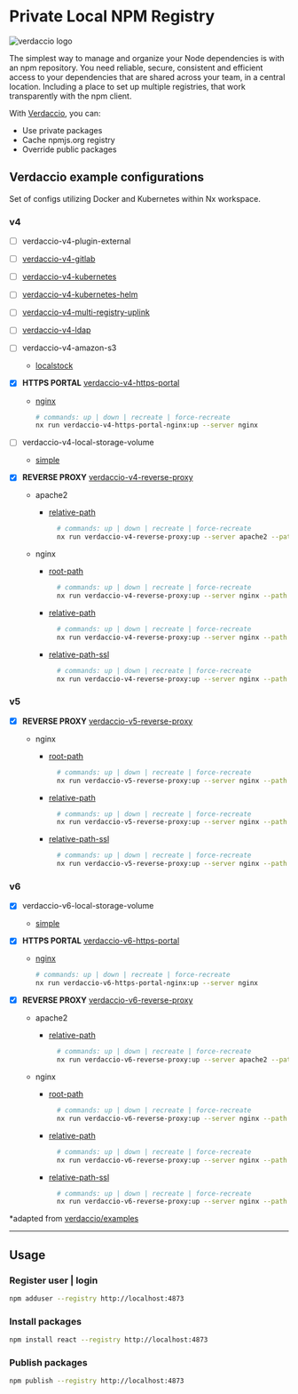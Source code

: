 # Private Local NPM Registry

![verdaccio logo](https://cdn.verdaccio.dev/readme/verdaccio@2x.png)

The simplest way to manage and organize your Node dependencies is with an npm repository. You need reliable, secure, consistent and efficient access to your dependencies that are shared across your team, in a central location. Including a place to set up multiple registries, that work transparently with the npm client.

With [Verdaccio](https://verdaccio.org/), you can:

- Use private packages
- Cache npmjs.org registry
- Override public packages

## Verdaccio example configurations

Set of configs utilizing Docker and Kubernetes within Nx workspace.

### v4

- [ ] verdaccio-v4-plugin-external

- [ ] [verdaccio-v4-gitlab](libs/verdaccio/v4/gitlab/src/lib/README.md)

- [ ] [verdaccio-v4-kubernetes](libs/verdaccio/v4/kubernetes/src/lib/README.md)

- [ ] [verdaccio-v4-kubernetes-helm](libs/verdaccio/v4/kubernetes-helm/src/lib/README.md)

- [ ] [verdaccio-v4-multi-registry-uplink](libs/verdaccio/v4/multi-registry-uplink/src/lib/README.md)

- [ ] [verdaccio-v4-ldap](libs/verdaccio/v4/ldap/src/lib/README.md)

- [ ] verdaccio-v4-amazon-s3

  - [localstock](libs/verdaccio/v4/amazon-s3/src/localstock/README.md)

- [x] __HTTPS PORTAL__ [verdaccio-v4-https-portal](libs/verdaccio/v4/https-portal/project.json)

  - [nginx](libs/verdaccio/v4/https-portal/src/lib/nginx/README.md)

    ```bash
    # commands: up | down | recreate | force-recreate      
    nx run verdaccio-v4-https-portal-nginx:up --server nginx
    ```

- [ ] verdaccio-v4-local-storage-volume

  - [simple](libs/verdaccio/v4/local-storage-volume/src/simple/README.md)

- [x] __REVERSE PROXY__ [verdaccio-v4-reverse-proxy](libs/verdaccio/v4/reverse-proxy/project.json)

  - apache2

    - [relative-path](libs/verdaccio/v4/reverse-proxy/src/lib/apache2/relative-path-ssl/README.md)

      ```bash
        # commands: up | down | recreate | force-recreate  
        nx run verdaccio-v4-reverse-proxy:up --server apache2 --path relative-path
      ```

  - nginx

    - [root-path](libs/verdaccio/v4/reverse-proxy/src/lib/nginx/root-path/README.md)

      ```bash
        # commands: up | down | recreate | force-recreate  
        nx run verdaccio-v4-reverse-proxy:up --server nginx --path root-path
      ```

    - [relative-path](libs/verdaccio/v4/reverse-proxy/src/lib/nginx/relative-path/README.md)

      ```bash
        # commands: up | down | recreate | force-recreate  
        nx run verdaccio-v4-reverse-proxy:up --server nginx --path relative-path
      ```

    - [relative-path-ssl](libs/verdaccio/v4/reverse-proxy/src/lib/nginx/relative-path-ssl/README.md)

      ```bash
        # commands: up | down | recreate | force-recreate  
        nx run verdaccio-v4-reverse-proxy:up --server nginx --path relative-path-ssl
      ```

### v5

- [x] __REVERSE PROXY__ [verdaccio-v5-reverse-proxy](libs/verdaccio/v5/reverse-proxy/project.json)

  - nginx

    - [root-path](libs/verdaccio/v5/reverse-proxy/src/lib/nginx/root-path/README.md)

      ```bash
        # commands: up | down | recreate | force-recreate  
        nx run verdaccio-v5-reverse-proxy:up --server nginx --path root-path
      ```

    - [relative-path](libs/verdaccio/v5/reverse-proxy/src/lib/nginx/relative-path/README.md)

      ```bash
        # commands: up | down | recreate | force-recreate  
        nx run verdaccio-v5-reverse-proxy:up --server nginx --path relative-path
      ```

    - [relative-path-ssl](libs/verdaccio/v5/reverse-proxy/src/lib/nginx/relative-path-ssl/README.md)

      ```bash
        # commands: up | down | recreate | force-recreate  
        nx run verdaccio-v5-reverse-proxy:up --server nginx --path relative-path-ssl
      ```

### v6

- [x] verdaccio-v6-local-storage-volume

  - [simple](libs/verdaccio/v6/local-storage-volume/src/simple/README.md)

- [x] __HTTPS PORTAL__ [verdaccio-v6-https-portal](libs/verdaccio/v6/https-portal/project.json)

  - [nginx](libs/verdaccio/v6/https-portal/src/lib/nginx/README.md)
  
    ```bash
    # commands: up | down | recreate | force-recreate  
    nx run verdaccio-v6-https-portal-nginx:up --server nginx
    ```

- [x] __REVERSE PROXY__ [verdaccio-v6-reverse-proxy](libs/verdaccio/v6/reverse-proxy/project.json)

  - apache2

    - [relative-path](libs/verdaccio/v6/reverse-proxy/src/lib/apache2/relative-path-ssl/README.md)

      ```bash
        # commands: up | down | recreate | force-recreate  
        nx run verdaccio-v6-reverse-proxy:up --server apache2 --path relative-path
      ```

  - nginx

    - [root-path](libs/verdaccio/v6/reverse-proxy/src/lib/nginx/root-path/README.md)

      ```bash
        # commands: up | down | recreate | force-recreate  
        nx run verdaccio-v6-reverse-proxy:up --server nginx --path root-path
      ```

    - [relative-path](libs/verdaccio/v6/reverse-proxy/src/lib/nginx/relative-path/README.md)

      ```bash
        # commands: up | down | recreate | force-recreate  
        nx run verdaccio-v6-reverse-proxy:up --server nginx --path relative-path
      ```

    - [relative-path-ssl](libs/verdaccio/v6/reverse-proxy/src/lib/nginx/relative-path-ssl/README.md)

      ```bash
        # commands: up | down | recreate | force-recreate  
        nx run verdaccio-v6-reverse-proxy:up --server nginx --path relative-path-ssl
      ```

*adapted from [verdaccio/examples](https://github.com/verdaccio/verdaccio/tree/master/docker-examples)

---

## Usage

### Register user | login

```bash
npm adduser --registry http://localhost:4873
```

### Install packages

```bash
npm install react --registry http://localhost:4873
```

### Publish packages

```bash
npm publish --registry http://localhost:4873
```
